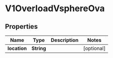# V1OverloadVsphereOva

## Properties
Name | Type | Description | Notes
------------ | ------------- | ------------- | -------------
**location** | **String** |  |  [optional]
